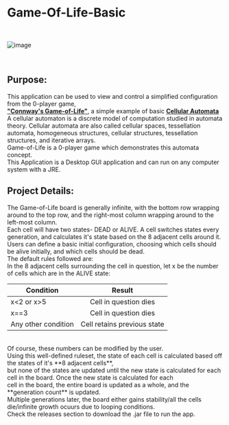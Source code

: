 # Game-Of-Life-Basic
<br/>

![image](https://user-images.githubusercontent.com/68727041/163131982-009eb94a-ec54-4041-8c8b-393ea3a7b6f2.png)

<br/>

## Purpose:
This application can be used to view and control a simplified configuration from the 0-player game, <br>
[**"Connway's Game-of-Life"**](https://en.wikipedia.org/wiki/Conway%27s_Game_of_Life), a simple example of basic [**Cellular Automata**](https://mathworld.wolfram.com/CellularAutomaton.html#:~:text=A%20cellular%20automaton%20is%20a,many%20time%20steps%20as%20desired)
<br/>
A cellular automaton is a discrete model of computation studied in automata theory. Cellular automata are also called cellular spaces, tessellation automata, homogeneous structures, cellular structures, tessellation structures, and iterative arrays.<br>
Game-of-Life is a 0-player game which demonstrates this automata concept.<br>
This Application is a Desktop GUI application and can run on any computer system with a JRE.
<br>

## Project Details:

The Game-of-Life board is generally infinite, with the bottom row wrapping around to the top row, and the right-most column wrapping around to the left-most column.<br>
Each cell will have two states- DEAD or ALIVE.
A cell switches states every generation, and calculates it's state based on the 8 adjacent cells around it. 
Users can define a basic initial configuration, choosing which cells should be alive initially, and which cells should be dead.<br> 
The default rules followed are:<br>
In the 8 adjacent cells surrounding the cell in question, let x be the number of cells which are in the ALIVE state: <br/>
 
   
| Condition        | Result           
| ------------- |:-------------:| 
| x<2 or x>5      | Cell in question dies | 
| x==3      | Cell in question dies      |   
| Any other condition | Cell retains previous state      | 

<br/>
Of course, these numbers can be modified by the user.
<br>
Using this well-defined ruleset, the state of each cell is calculated based off the states of it's **8 adjacent cells**,<br>
but none of the states are updated until the new state is calculated for each cell in the board. Once the new state is calculated for each<br>
cell in the board, the entire board is updated as a whole, and the **generation count** is updated.<br>
Multiple generations later, the board either gains stability/all the cells die/infinite growth ocuurs due to looping conditions.<br/>
Check the releases section to download the .jar file to run the app.
